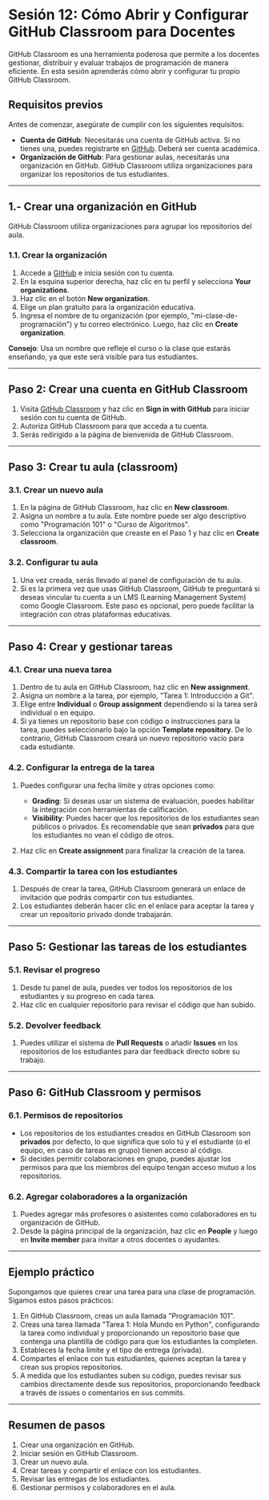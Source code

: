 # Sesión 12: Cómo Abrir y Configurar GitHub Classroom para Docentes

GitHub Classroom es una herramienta poderosa que permite a los docentes gestionar, distribuir y evaluar trabajos de programación de manera eficiente. En esta sesión aprenderás cómo abrir y configurar tu propio GitHub Classroom.

## Requisitos previos

Antes de comenzar, asegúrate de cumplir con los siguientes requisitos:

  * **Cuenta de GitHub**: Necesitarás una cuenta de GitHub activa. Si no tienes una, puedes registrarte en [GitHub](https://github.com/). Deberá ser cuenta académica.
  * **Organización de GitHub**: Para gestionar aulas, necesitarás una organización en GitHub. GitHub Classroom utiliza organizaciones para organizar los repositorios de tus estudiantes.

---

## 1.- Crear una organización en GitHub

GitHub Classroom utiliza organizaciones para agrupar los repositorios del aula.

### 1.1. Crear la organización

  1. Accede a [GitHub](https://github.com/) e inicia sesión con tu cuenta.
  2. En la esquina superior derecha, haz clic en tu perfil y selecciona **Your organizations**.
  3. Haz clic en el botón **New organization**.
  4. Elige un plan gratuito para la organización educativa.
  5. Ingresa el nombre de tu organización (por ejemplo, "mi-clase-de-programación") y tu correo electrónico. Luego, haz clic en **Create organization**.

**Consejo**: Usa un nombre que refleje el curso o la clase que estarás enseñando, ya que este será visible para tus estudiantes.

---

## Paso 2: Crear una cuenta en GitHub Classroom

  1. Visita [GitHub Classroom](https://classroom.github.com/) y haz clic en **Sign in with GitHub** para iniciar sesión con tu cuenta de GitHub.
  2. Autoriza GitHub Classroom para que acceda a tu cuenta.
  3. Serás redirigido a la página de bienvenida de GitHub Classroom.

---

## Paso 3: Crear tu aula (classroom)

### 3.1. Crear un nuevo aula

  1. En la página de GitHub Classroom, haz clic en **New classroom**.
  2. Asigna un nombre a tu aula. Este nombre puede ser algo descriptivo como "Programación 101" o "Curso de Algoritmos".
  3. Selecciona la organización que creaste en el Paso 1 y haz clic en **Create classroom**.

### 3.2. Configurar tu aula

  1. Una vez creada, serás llevado al panel de configuración de tu aula.
  2. Si es la primera vez que usas GitHub Classroom, GitHub te preguntará si deseas vincular tu cuenta a un LMS (Learning Management System) como Google Classroom. Este paso es opcional, pero puede facilitar la integración con otras plataformas educativas.
   
---

## Paso 4: Crear y gestionar tareas

### 4.1. Crear una nueva tarea

  1. Dentro de tu aula en GitHub Classroom, haz clic en **New assignment**.
  2. Asigna un nombre a la tarea, por ejemplo, "Tarea 1: Introducción a Git".
  3. Elige entre **Individual** o **Group assignment** dependiendo si la tarea será individual o en equipo.
  4. Si ya tienes un repositorio base con código o instrucciones para la tarea, puedes seleccionarlo bajo la opción **Template repository**. De lo contrario, GitHub Classroom creará un nuevo repositorio vacío para cada estudiante.

### 4.2. Configurar la entrega de la tarea

  1. Puedes configurar una fecha límite y otras opciones como:
      * **Grading**: Si deseas usar un sistema de evaluación, puedes habilitar la integración con herramientas de calificación.
      * **Visibility**: Puedes hacer que los repositorios de los estudiantes sean públicos o privados. Es recomendable que sean **privados** para que los estudiantes no vean el código de otros.

  2. Haz clic en **Create assignment** para finalizar la creación de la tarea.

### 4.3. Compartir la tarea con los estudiantes

  1. Después de crear la tarea, GitHub Classroom generará un enlace de invitación que podrás compartir con tus estudiantes.
  2. Los estudiantes deberán hacer clic en el enlace para aceptar la tarea y crear un repositorio privado donde trabajarán.

---

## Paso 5: Gestionar las tareas de los estudiantes

### 5.1. Revisar el progreso

  1. Desde tu panel de aula, puedes ver todos los repositorios de los estudiantes y su progreso en cada tarea.
  2. Haz clic en cualquier repositorio para revisar el código que han subido.

### 5.2. Devolver feedback

  1. Puedes utilizar el sistema de **Pull Requests** o añadir **Issues** en los repositorios de los estudiantes para dar feedback directo sobre su trabajo.

---

## Paso 6: GitHub Classroom y permisos

### 6.1. Permisos de repositorios

  * Los repositorios de los estudiantes creados en GitHub Classroom son **privados** por defecto, lo que significa que solo tú y el estudiante (o el equipo, en caso de tareas en grupo) tienen acceso al código.
  * Si decides permitir colaboraciones en grupo, puedes ajustar los permisos para que los miembros del equipo tengan acceso mutuo a los repositorios.

### 6.2. Agregar colaboradores a la organización

  1. Puedes agregar más profesores o asistentes como colaboradores en tu organización de GitHub.
  2. Desde la página principal de la organización, haz clic en **People** y luego en **Invite member** para invitar a otros docentes o ayudantes.

---

## Ejemplo práctico

Supongamos que quieres crear una tarea para una clase de programación. Sigamos estos pasos prácticos:

  1. En GitHub Classroom, creas un aula llamada "Programación 101".
  2. Creas una tarea llamada "Tarea 1: Hola Mundo en Python", configurando la tarea como individual y proporcionando un repositorio base que contenga una plantilla de código para que los estudiantes la completen.
  3. Estableces la fecha límite y el tipo de entrega (privada).
  4. Compartes el enlace con tus estudiantes, quienes aceptan la tarea y crean sus propios repositorios.
  5. A medida que los estudiantes suben su código, puedes revisar sus cambios directamente desde sus repositorios, proporcionando feedback a través de issues o comentarios en sus commits.

---

## Resumen de pasos

  1. Crear una organización en GitHub.
  2. Iniciar sesión en GitHub Classroom.
  3. Crear un nuevo aula.
  4. Crear tareas y compartir el enlace con los estudiantes.
  5. Revisar las entregas de los estudiantes.
  6. Gestionar permisos y colaboradores en el aula.
